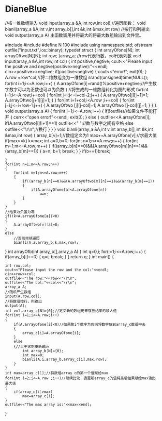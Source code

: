 # DianeBlue
//按一维数组输入
void input(array_a &A,int row,int col)
//遍历函数：
void bianli(array_a &A,int v,int array_b[],int &k,int &max,int row)
//按行和列输出
void output(array_a A)
主函数调用并将最大的将最大数组输出到文件里。

#include <iostream>
#include<fstream>
#define N 100
#include<ctime>
using namespace std;
ofstream outfile("input.txt",ios::binary);
typedef struct
{
    int arrayOfone[N];
    int arrayOftwo[N][N];
    int row;
}array_a;
//row代表行数，col代表列数
void input(array_a &A,int row,int col)
{
    int positive,negtive;
    cout<<"Please input the positive and negtive(positive>negtive):"<<endl;
    cin>>positive>>negtive;
    if(positive<negtive)
    {
        cout<<"error!";
        exit(0);
    }
    A.row =row*col;//将二维数组变为一维数组
    srand((unsigned)time(NULL));
    for(int i=1;i<=A.row;i++)
    {
        A.arrayOfone[i]=rand()%positive+negtive;//产生数字数字可以为正数也可以为负数
    }
    //将生成的一维数组转化为图的形式
    for(int i=1;i<=A.row;i+=col)
    {
        for(int j=i;j<=i+col-2;j++)
        {
            A.arrayOftwo[j][j+1]=1;
            A.arrayOftwo[j+1][j]=1;
        }
    }
    for(int i=1+col;i<A.row ;i+=col)
    {
        for(int j=i;j<=i+row-1;j++)
        {
            A.arrayOftwo [j][j-col]=1;
            A.arrayOftwo [j-col][j]=1;
        }
    }
}
void output(array_a A)
{
    for(int i=1;i<=A.row;i++)
    {
        if(!outfile)//如果文件不能打开
        {
            cerr<<"open error!"<<endl;
            exit(0);
        }
        else
        {
            outfile<<A.arrayOfone[i];
            if(A.arrayOftwo[i][i+1]==1)
                outfile<<" ";//数与数字之间有空格
            else
                outfile<<"\r\n";//换行
        }
    }
}
void bianli(array_a &A,int v,int array_b[],int &k,int &max,int row)
{
    array_b[v]=1;//数组定义为1
    max+=A.arrayOfone[v];//求最大值
    if(max>=k)
        k=max;
    int a=0,b=0;
    for(int n=1;n<=A.row;n++)
    {
        for(int m=1;m<=A.row;m++)
       {
           if((array_b[n]==0)&&(A.arrayOftwo[m][n]==1)&&(array_b[m]==1))
           {
               a=n;
               b=1;
               break;
           }
        }
        if(b==1)break;
        
    }
    for(int n=1;n<=A.row;n++)
    {
        for(int m=1;m<=A.row;m++)
        {
            if((array_b[n]==0)&&(A.arrayOftwo[m][n]==1)&&(array_b[m]==1))
            {
                if(A.arrayOfone[a]<A.arrayOfone[n])
                    a=n;
            }
        }
    }
    //结果为负置为零
    if((k+A.arrayOfone[a])<0)
    {
        A.arrayOftwo[v][a]=0;
    }
    else
        //否则继续遍历
        bianli(A,a,array_b,k,max,row);
}
int arrayOfb(int array_b[],array_a A)
{
    int q=0,i;
    for(i=1;i<=A.row;i++)
    {
        if(array_b[i]==0)
        {
            q=i;
            break;
        }
    }
    return q;
}
int main()
{
    
    int row,col;
    cout<<"Please input the row and the col:"<<endl;
    cin>>row>>col;
    outfile<<"The row:"<<row<<"\r\n";
    outfile<<"The col:"<<col<<"\r\n";
    array_a A;
    //随机产生数组
    input(A,row,col);
    //将数组按行，列输出
    output(A);
    int v=1,array_c[N]={0};//定义新的数组用来存放结果的最大值
    for(int i=1;i<=A.row;i++)
    {
        if(A.arrayOfone[i]<0)//如果第i个数字为负则将数字放到array_c数组中去
        {
            array_c[i]=A.arrayOfone[i];
        }
        else
        {//大于零则重新遍历
            int array_b[N]={0};
            int max=0;
            bianli(A,i,array_b,array_c[i],max,row);
        }
    }
    int max=array_c[1];//将数组array_c的第一个值赋给max
    for(int i=2;i<=A.row ;i++)//继续比较一直更新array_c的值将最后结果赋给max输出最大值
    {
        if(array_c[i]>max)
            max=array_c[i];
    }
    outfile<<"The max array is:"<<max<<endl;
}
